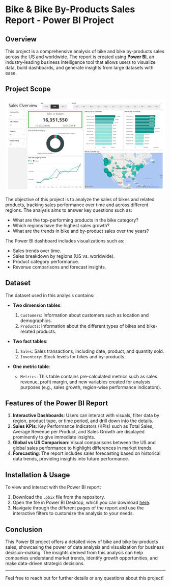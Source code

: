 # Bike & Bike By-Products Sales Report - Power BI Project

## Overview

This project is a comprehensive analysis of bike and bike by-products sales across the US and worldwide. The report is created using **Power BI**, an industry-leading business intelligence tool that allows users to visualize data, build dashboards, and generate insights from large datasets with ease.


## Project Scope
![Bike Sales Dashboard](./images/dashboard1_overview.png)

The objective of this project is to analyze the sales of bikes and related products, tracking sales performance over time and across different regions. The analysis aims to answer key questions such as:
- What are the top-performing products in the bike category?
- Which regions have the highest sales growth?
- What are the trends in bike and by-product sales over the years?

The Power BI dashboard includes visualizations such as:
- Sales trends over time.
- Sales breakdown by regions (US vs. worldwide).
- Product category performance.
- Revenue comparisons and forecast insights.

## Dataset

The dataset used in this analysis contains:
- **Two dimension tables**:
  1. `Customers`: Information about customers such as location and demographics.
  2. `Products`: Information about the different types of bikes and bike-related products.
  
- **Two fact tables**:
  1. `Sales`: Sales transactions, including date, product, and quantity sold.
  2. `Inventory`: Stock levels for bikes and by-products.

- **One metric table**: 
  - `Metrics`: This table contains pre-calculated metrics such as sales revenue, profit margin, and new variables created for analysis purposes (e.g., sales growth, region-wise performance indicators).

## Features of the Power BI Report

1. **Interactive Dashboards**: Users can interact with visuals, filter data by region, product type, or time period, and drill down into the details.
2. **Sales KPIs**: Key Performance Indicators (KPIs) such as Total Sales, Average Revenue per Product, and Sales Growth are displayed prominently to give immediate insights.
3. **Global vs US Comparison**: Visual comparisons between the US and global sales performance to highlight differences in market trends.
4. **Forecasting**: The report includes sales forecasting based on historical data trends, providing insights into future performance.


## Installation & Usage

To view and interact with the Power BI report:

1. Download the `.pbix` file from the repository.
2. Open the file in Power BI Desktop, which you can download [here](https://powerbi.microsoft.com/desktop/).
3. Navigate through the different pages of the report and use the interactive filters to customize the analysis to your needs.

## Conclusion

This Power BI project offers a detailed view of bike and bike by-products sales, showcasing the power of data analysis and visualization for business decision-making. The insights derived from this analysis can help companies understand market trends, identify growth opportunities, and make data-driven strategic decisions.

---

Feel free to reach out for further details or any questions about this project!
